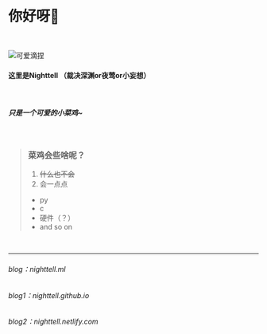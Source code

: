 
# 你好呀👋
  
  
<br>


![可爱滴捏](https://imageproxy.chaoxing.com/300x300,q100,jpeg,sLbB3tfuyORLkUo4-9SaEMlHy0RPDQQZRPc_saASM-wA/https://p.ananas.chaoxing.com/star3/origin/53583497e22d1d2a977fdd4e71825d5c.png)
<br>
#### 这里是Nighttell （裁决深渊or夜莺or小妄想）
<br>

##### 只是一个可爱的小菜鸡~
<br>


> ### 菜鸡会些啥呢？
> 1. ~~什么也不会~~
> 2. 会一点点
>   + py
>   + c
>   + 硬件（？）
>   + and so on

<br>

----------

###### blog：nighttell.ml
###### blog1：nighttell.github.io
###### blog2：nighttell.netlify.com
